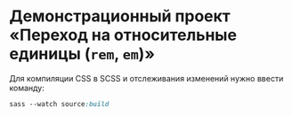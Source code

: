 # Демонстрационный проект «Переход на относительные единицы (`rem`, `em`)»

Для компиляции CSS в SCSS и отслеживания изменений нужно ввести команду:
```scss
sass --watch source:build
```
